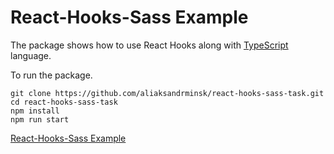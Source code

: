 # React-Hooks-Sass Example

The package shows how to use React Hooks along with [TypeScript](https://www.typescriptlang.org/) language.

To run the package.

```
git clone https://github.com/aliaksandrminsk/react-hooks-sass-task.git
cd react-hooks-sass-task
npm install
npm run start
```

[React-Hooks-Sass Example
](https://react-hooks-sass-task.web.app/)

